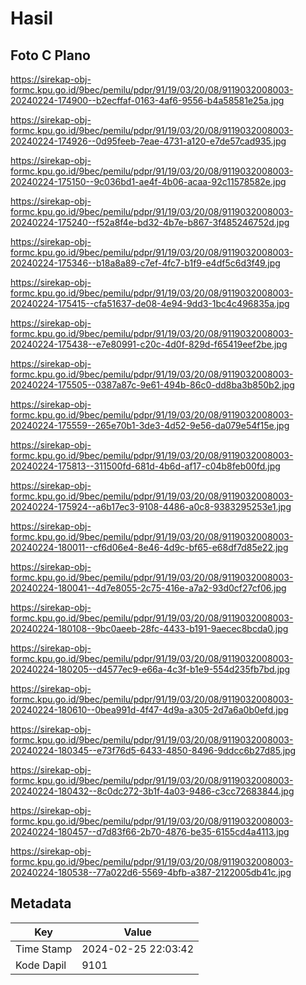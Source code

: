# Hasil

## Foto C Plano

https://sirekap-obj-formc.kpu.go.id/9bec/pemilu/pdpr/91/19/03/20/08/9119032008003-20240224-174900--b2ecffaf-0163-4af6-9556-b4a58581e25a.jpg

https://sirekap-obj-formc.kpu.go.id/9bec/pemilu/pdpr/91/19/03/20/08/9119032008003-20240224-174926--0d95feeb-7eae-4731-a120-e7de57cad935.jpg

https://sirekap-obj-formc.kpu.go.id/9bec/pemilu/pdpr/91/19/03/20/08/9119032008003-20240224-175150--9c036bd1-ae4f-4b06-acaa-92c11578582e.jpg

https://sirekap-obj-formc.kpu.go.id/9bec/pemilu/pdpr/91/19/03/20/08/9119032008003-20240224-175240--f52a8f4e-bd32-4b7e-b867-3f485246752d.jpg

https://sirekap-obj-formc.kpu.go.id/9bec/pemilu/pdpr/91/19/03/20/08/9119032008003-20240224-175346--b18a8a89-c7ef-4fc7-b1f9-e4df5c6d3f49.jpg

https://sirekap-obj-formc.kpu.go.id/9bec/pemilu/pdpr/91/19/03/20/08/9119032008003-20240224-175415--cfa51637-de08-4e94-9dd3-1bc4c496835a.jpg

https://sirekap-obj-formc.kpu.go.id/9bec/pemilu/pdpr/91/19/03/20/08/9119032008003-20240224-175438--e7e80991-c20c-4d0f-829d-f65419eef2be.jpg

https://sirekap-obj-formc.kpu.go.id/9bec/pemilu/pdpr/91/19/03/20/08/9119032008003-20240224-175505--0387a87c-9e61-494b-86c0-dd8ba3b850b2.jpg

https://sirekap-obj-formc.kpu.go.id/9bec/pemilu/pdpr/91/19/03/20/08/9119032008003-20240224-175559--265e70b1-3de3-4d52-9e56-da079e54f15e.jpg

https://sirekap-obj-formc.kpu.go.id/9bec/pemilu/pdpr/91/19/03/20/08/9119032008003-20240224-175813--311500fd-681d-4b6d-af17-c04b8feb00fd.jpg

https://sirekap-obj-formc.kpu.go.id/9bec/pemilu/pdpr/91/19/03/20/08/9119032008003-20240224-175924--a6b17ec3-9108-4486-a0c8-9383295253e1.jpg

https://sirekap-obj-formc.kpu.go.id/9bec/pemilu/pdpr/91/19/03/20/08/9119032008003-20240224-180011--cf6d06e4-8e46-4d9c-bf65-e68df7d85e22.jpg

https://sirekap-obj-formc.kpu.go.id/9bec/pemilu/pdpr/91/19/03/20/08/9119032008003-20240224-180041--4d7e8055-2c75-416e-a7a2-93d0cf27cf06.jpg

https://sirekap-obj-formc.kpu.go.id/9bec/pemilu/pdpr/91/19/03/20/08/9119032008003-20240224-180108--9bc0aeeb-28fc-4433-b191-9aecec8bcda0.jpg

https://sirekap-obj-formc.kpu.go.id/9bec/pemilu/pdpr/91/19/03/20/08/9119032008003-20240224-180205--d4577ec9-e66a-4c3f-b1e9-554d235fb7bd.jpg

https://sirekap-obj-formc.kpu.go.id/9bec/pemilu/pdpr/91/19/03/20/08/9119032008003-20240224-180610--0bea991d-4f47-4d9a-a305-2d7a6a0b0efd.jpg

https://sirekap-obj-formc.kpu.go.id/9bec/pemilu/pdpr/91/19/03/20/08/9119032008003-20240224-180345--e73f76d5-6433-4850-8496-9ddcc6b27d85.jpg

https://sirekap-obj-formc.kpu.go.id/9bec/pemilu/pdpr/91/19/03/20/08/9119032008003-20240224-180432--8c0dc272-3b1f-4a03-9486-c3cc72683844.jpg

https://sirekap-obj-formc.kpu.go.id/9bec/pemilu/pdpr/91/19/03/20/08/9119032008003-20240224-180457--d7d83f66-2b70-4876-be35-6155cd4a4113.jpg

https://sirekap-obj-formc.kpu.go.id/9bec/pemilu/pdpr/91/19/03/20/08/9119032008003-20240224-180538--77a022d6-5569-4bfb-a387-2122005db41c.jpg


## Metadata

| Key        | Value               |
| ---------- | ------------------- |
| Time Stamp | 2024-02-25 22:03:42 |
| Kode Dapil | 9101                |



